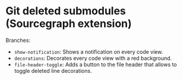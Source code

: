 # Git deleted submodules (Sourcegraph extension)

Branches:
- `show-notification`: Shows a notification on every code view.
- `decorations`: Decorates every code view with a red background.
- `file-header-toggle`: Adds a button to the file header that allows to toggle deleted line decorations.
